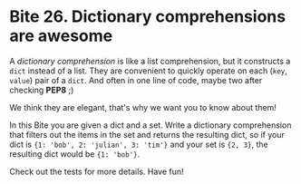 # Bite 26. Dictionary comprehensions are awesome

A _dictionary comprehension_ is like a list comprehension, but it constructs a `dict` instead of a list. They are convenient to quickly operate on each (`key`, `value`) pair of a `dict`. And often in one line of code, maybe two after checking **PEP8** ;)

We think they are elegant, that's why we want you to know about them!

In this Bite you are given a dict and a set. Write a dictionary comprehension that filters out the items in the set and returns the resulting dict, so if your dict is `{1: 'bob', 2: 'julian', 3: 'tim'}` and your set is `{2, 3}`, the resulting dict would be `{1: 'bob'}`.

Check out the tests for more details. Have fun!
